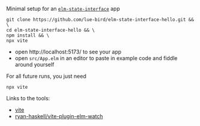 Minimal setup for an [`elm-state-interface`](https://dark.elm.dmy.fr/packages/lue-bird/elm-state-interface/latest/) app

```shell
git clone https://github.com/lue-bird/elm-state-interface-hello.git && \
cd elm-state-interface-hello && \
npm install && \
npx vite
```
  - open http://localhost:5173/ to see your app
  - open `src/App.elm` in an editor to paste in example code and fiddle around yourself


For all future runs, you just need
```shell
npx vite
```

Links to the tools:
  - [vite](https://vitejs.dev/)
  - [ryan-haskell/vite-plugin-elm-watch](https://github.com/ryan-haskell/vite-plugin-elm-watch)

